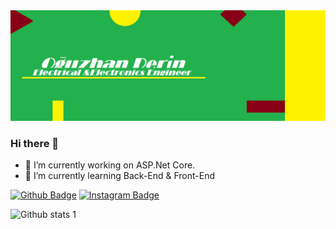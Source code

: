 <img src="https://github.com/oguzhan-derin/oguzhan-derin/blob/main/234234.png" width="auto">

### Hi there 👋

- 🔭 I’m currently working on ASP.Net Core.
- 🌱 I’m currently learning Back-End & Front-End



[![Github Badge](https://img.shields.io/badge/-Github-000?style=quare&labelColor=000&logo=Github&logoColor=white&link=link)](https://github.com/oguzhan-derin) 
[![Instagram Badge](https://img.shields.io/badge/-Instagram-C13584?style=flat-quare&labelColor=C13584&logo=instagram&logoColor=white&link=link)](https://www.instagram.com/oguzhnderin) 


![Github stats 1](https://github-readme-stats.vercel.app/api?username=kullanıcıadınız&show_icons=true&theme=gradient)
